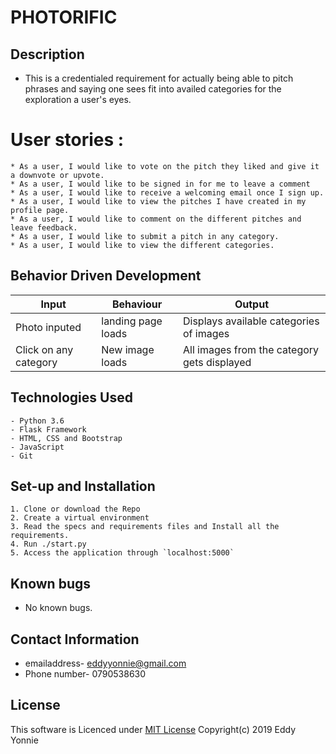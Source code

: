 # PHOTORIFIC
## Description
* This is a credentialed requirement for actually being able to pitch phrases and saying one sees fit into availed categories for the exploration a user's eyes.

# User stories :
    * As a user, I would like to vote on the pitch they liked and give it  a downvote or upvote.
    * As a user, I would like to be signed in for me to leave a comment
    * As a user, I would like to receive a welcoming email once I sign up.
    * As a user, I would like to view the pitches I have created in my profile page.
    * As a user, I would like to comment on the different pitches and leave feedback.
    * As a user, I would like to submit a pitch in any category.
    * As a user, I would like to view the different categories.


## Behavior Driven Development
| Input               | Behaviour                         | Output                        |
| ------------------- | ------------------ | ------------------------------------------|
| Photo inputed       | landing page loads | Displays available categories of images   |
| Click on any category| New image  loads | All images from the category gets displayed|


## Technologies Used
    - Python 3.6
    - Flask Framework
    - HTML, CSS and Bootstrap
    - JavaScript
    - Git


## Set-up and Installation
    1. Clone or download the Repo
    2. Create a virtual environment
    3. Read the specs and requirements files and Install all the requirements.
    4. Run ./start.py
    5. Access the application through `localhost:5000`

## Known bugs
* No known bugs.

## Contact Information
* emailaddress- eddyyonnie@gmail.com
* Phone number- 0790538630
 
 ## License

This software is Licenced under [MIT License](LICENSE)
Copyright(c) 2019 Eddy Yonnie